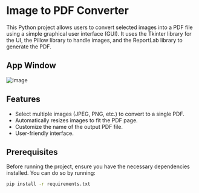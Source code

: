 # Image to PDF Converter

This Python project allows users to convert selected images into a PDF file using a simple graphical user interface (GUI). It uses the Tkinter library for the UI, the Pillow library to handle images, and the ReportLab library to generate the PDF.

## App Window
![image](https://github.com/user-attachments/assets/94f0eafa-281d-470a-afb1-7cc8552b46a0)


## Features

- Select multiple images (JPEG, PNG, etc.) to convert to a single PDF.
- Automatically resizes images to fit the PDF page.
- Customize the name of the output PDF file.
- User-friendly interface.

## Prerequisites

Before running the project, ensure you have the necessary dependencies installed. You can do so by running:

```bash
pip install -r requirements.txt

